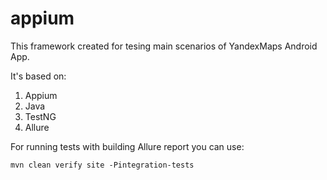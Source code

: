 # appium

This framework created for tesing main scenarios of YandexMaps Android App.

It's based on:
1. Appium
2. Java
3. TestNG
4. Allure

For running tests with building Allure report you can use:

    mvn clean verify site -Pintegration-tests
